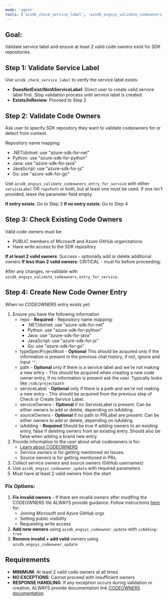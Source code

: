 ```yaml
---
mode: 'agent'
tools: ['azsdk_check_service_label', 'azsdk_engsys_validate_codeowners_entry_for_service', 'azsdk_engsys_codeowner_update'] 
---
```


## Goal: 
Validate service label and ensure at least 2 valid code owners exist for SDK repositories.

## Step 1: Validate Service Label
Use `azsdk_check_service_label` to verify the service label exists:
- **DoesNotExist/NotAServiceLabel**: Direct user to create valid service label first. Stop validation process until service label is created.
- **Exists/InReview**: Proceed to Step 2

## Step 2: Validate Code Owners  
Ask user to specify SDK repository they want to validate codeowners for or detect from context.

Repository name mapping:
- .NET/dotnet: use "azure-sdk-for-net"
- Python: use "azure-sdk-for-python" 
- Java: use "azure-sdk-for-java"
- JavaScript: use "azure-sdk-for-js"
- Go: use "azure-sdk-for-go"

Use `azsdk_engsys_validate_codeowners_entry_for_service` with either `serviceLabel` OR `repoPath` or both, but at least one must be used. If one isn't provided, leave the parameter field empty.

**If entry exists**: Go to Step 3
**If no entry exists**: Go to Step 4

## Step 3: Check Existing Code Owners
Valid code owners must be:
- PUBLIC members of Microsoft and Azure GitHub organizations  
- Have write access to the SDK repository

**If at least 2 valid owners**: Success - optionally add or delete additional owners
**If less than 2 valid owners**: CRITICAL - must fix before proceeding:

After any changes, re-validate with `azsdk_engsys_validate_codeowners_entry_for_service`.

## Step 4: Create New Code Owner Entry
When no CODEOWNERS entry exists yet:
1. Ensure you have the following information
   - repo - **Required** - Repository name mapping:
      - .NET/dotnet: use "azure-sdk-for-net"
      - Python: use "azure-sdk-for-python" 
      - Java: use "azure-sdk-for-java"
      - JavaScript: use "azure-sdk-for-js"
      - Go: use "azure-sdk-for-go"
   - typeSpecProjectRoot - **Optional** This should be acquired only if the information is present in the previous chat history, if not, ignore and input `""`.
   - path - **Optional** only if there is a service label and we're not making a new entry - This should be acquired when creating a new code owner entry, if no information is present ask the user. Typically looks like `/sdk/projectpath`
   - serviceLabel - **Optional** only if there is a path and we're not making a new entry - This should be acquired from the previous step of Check or Create Service Label.
   - serviceOwners - **Optional** if no ServiceLabel is present. Can be either owners to add or delete, depending on isAdding.
   - sourceOwners - **Optional** if no path or PRLabel are present. Can be either owners to add or delete, depending on isAdding.
   - isAdding - **Required** Should be true if adding owners to an existing entry, false if deleting owners from an existing entry. Should also be false when adding a brand new entry.
1. Provide information to the user about what codeowners is for:
   - [Learn about CODEOWNERS](https://eng.ms/docs/products/azure-developer-experience/develop/supporting-sdk-customers/overview)
   - Service owners is for getting mentioned on issues.
   - Source owners is for getting mentioned in PRs.
2. Collect service owners and source owners (GitHub usernames)
3. Use `azsdk_engsys_codeowner_update` with required parameters
4. Must have at least 2 valid owners from the start

### Fix Options:
1. **Fix invalid owners** - If there are invalid owners after modifing the CODEOWNERS file ALWAYS provide guidance.
   Follow instructions [here](https://aka.ms/azsdk/access) for:
   - Joining Microsoft and Azure GitHub orgs
   - Setting public visibility
   - Requesting write access
2. **Add new owners** using `azsdk_engsys_codeowner_update` with `isAdding: true`
3. **Remove invalid + add valid** owners using `azsdk_engsys_codeowner_update`

## Requirements
- **MINIMUM**: At least 2 valid code owners at all times
- **NO EXCEPTIONS**: Cannot proceed with insufficient owners
- **RESPONSE HANDLING**: If any exception occurs during validation or creation, ALWAYS provide documentation link [CODEOWNERS documentation](https://eng.ms/docs/products/azure-developer-experience/develop/supporting-sdk-customers/codeowners)